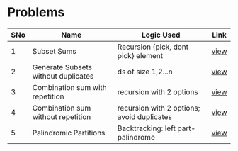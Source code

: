 # Problems

SNo | Name | Logic Used | Link |
----|------|------------|------|
1 | Subset Sums | Recursion {pick, dont pick} element | [view](subset_sums.cpp)
2 | Generate Subsets without duplicates | ds of size 1,2...n | [view](subset_sum_duplicates.cpp)
3 | Combination sum with repetition | recursion with 2 options | [view](combination_sum.cpp)
4 | Combination sum without repetition | recursion with 2 options; avoid duplicates | [view](combination_sum_without_rep.cpp)
5 | Palindromic Partitions | Backtracking: left part-palindrome | [view](palindrome_partitioning.cpp)